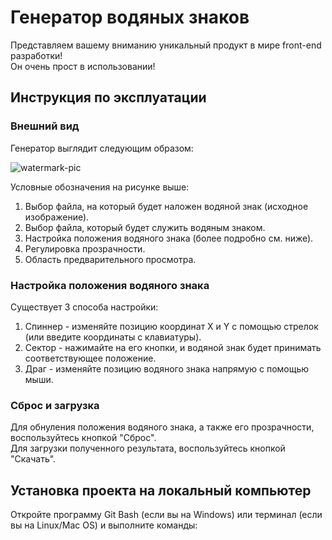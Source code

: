 # Генератор водяных знаков
Представляем вашему вниманию уникальный продукт в мире front-end разработки!  
Он очень прост в использовании!  

## Инструкция по эксплуатации

### Внешний вид

Генератор выглядит следующим образом:

![watermark-pic](http://i374.photobucket.com/albums/oo182/Ilia_Soloveychik/watermark_zpsqywqc3rf.png)

Условные обозначения на рисунке выше:  

1. Выбор файла, на который будет наложен водяной знак (исходное изображение).  
2. Выбор файла, который будет служить водяным знаком.  
3. Настройка положения водяного знака (более подробно см. ниже). 
4. Регулировка прозрачности.  
5. Область предварительного просмотра.  

### Настройка положения водяного знака

Существует 3 способа настройки:  

1. Спиннер - изменяйте позицию координат X и Y с помощью стрелок (или введите координаты с клавиатуры).  
2. Сектор - нажимайте на его кнопки, и водяной знак будет принимать соответствующее положение.  
3. Драг - изменяйте позицию водяного знака напрямую с помощью мыши.  

### Сброс и загрузка

Для обнуления положения водяного знака, а также его прозрачности, воспользуйтесь кнопкой \"Сброс\".  
Для загрузки полученного результата, воспользуйтесь кнопкой \"Скачать\".  


## Установка проекта на локальный компьютер

Откройте программу Git Bash (если вы на Windows) или терминал (если вы на Linux/Mac OS) и выполните команды:  
